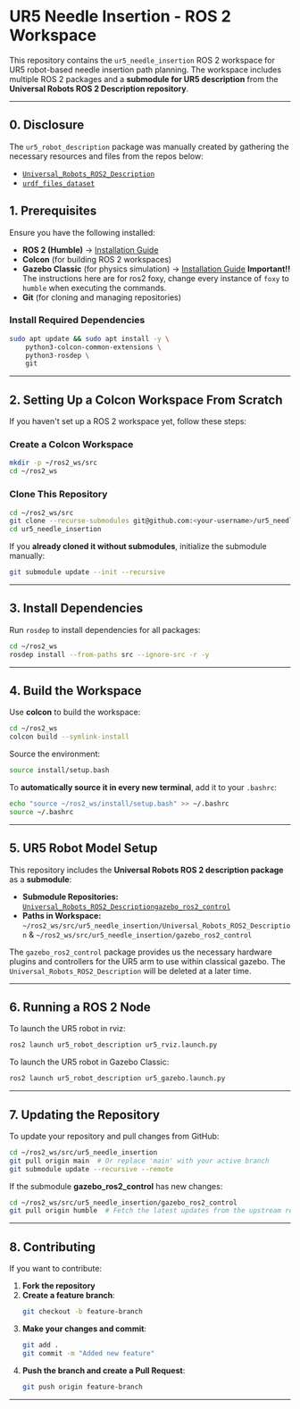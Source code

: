 # UR5 Needle Insertion - ROS 2 Workspace

This repository contains the `ur5_needle_insertion` ROS 2 workspace for UR5 robot-based needle insertion path planning. The workspace includes multiple ROS 2 packages and a **submodule for UR5 description** from the **Universal Robots ROS 2 Description repository**.

---
## **0. Disclosure**
The `ur5_robot_description` package was manually created by gathering the necessary resources and files from the repos below:
- [`Universal_Robots_ROS2_Description`](https://github.com/UniversalRobots/Universal_Robots_ROS2_Description)
- [`urdf_files_dataset`](https://github.com/Daniella1/urdf_files_dataset/blob/main/urdf_files/ros-industrial/xacro_generated/universal_robots/ur_description/urdf/ur5.urdf)

## **1. Prerequisites**
Ensure you have the following installed:
- **ROS 2 (Humble)** → [Installation Guide](https://docs.ros.org/en/humble/Installation.html)
- **Colcon** (for building ROS 2 workspaces)
- **Gazebo Classic** (for physics simulation) → [Installation Guide](https://classic.gazebosim.org/tutorials?tut=ros2_installing) **Important!!** The instructions here are for ros2 foxy, change every instance of `foxy` to `humble` when executing the commands. 
- **Git** (for cloning and managing repositories)

### **Install Required Dependencies**
```bash
sudo apt update && sudo apt install -y \
    python3-colcon-common-extensions \
    python3-rosdep \
    git
```

---

## **2. Setting Up a Colcon Workspace From Scratch**
If you haven't set up a ROS 2 workspace yet, follow these steps:

### **Create a Colcon Workspace**
```bash
mkdir -p ~/ros2_ws/src
cd ~/ros2_ws
```

### **Clone This Repository**
```bash
cd ~/ros2_ws/src
git clone --recurse-submodules git@github.com:<your-username>/ur5_needle_insertion.git
cd ur5_needle_insertion
```

If you **already cloned it without submodules**, initialize the submodule manually:
```bash
git submodule update --init --recursive
```

---

## **3. Install Dependencies**
Run `rosdep` to install dependencies for all packages:
```bash
cd ~/ros2_ws
rosdep install --from-paths src --ignore-src -r -y
```

---

## **4. Build the Workspace**
Use **colcon** to build the workspace:
```bash
cd ~/ros2_ws
colcon build --symlink-install
```

Source the environment:
```bash
source install/setup.bash
```
To **automatically source it in every new terminal**, add it to your `.bashrc`:
```bash
echo "source ~/ros2_ws/install/setup.bash" >> ~/.bashrc
source ~/.bashrc
```

---

## **5. UR5 Robot Model Setup**
This repository includes the **Universal Robots ROS 2 description package** as a **submodule**:

- **Submodule Repositories:** [`Universal_Robots_ROS2_Description`](https://github.com/UniversalRobots/Universal_Robots_ROS2_Description)[`gazebo_ros2_control`](https://github.com/ros-controls/gazebo_ros2_control/tree/humble)
- **Paths in Workspace:** `~/ros2_ws/src/ur5_needle_insertion/Universal_Robots_ROS2_Description` & `~/ros2_ws/src/ur5_needle_insertion/gazebo_ros2_control`

The `gazebo_ros2_control` package provides us the necessary hardware plugins and controllers for the UR5 arm to use within classical gazebo. 
The `Universal_Robots_ROS2_Description` will be deleted at a later time.

---

## **6. Running a ROS 2 Node**

To launch the UR5 robot in rviz:
```bash
ros2 launch ur5_robot_description ur5_rviz.launch.py
```
To launch the UR5 robot in Gazebo Classic:
```bash
ros2 launch ur5_robot_description ur5_gazebo.launch.py
```
---

## **7. Updating the Repository**
To update your repository and pull changes from GitHub:
```bash
cd ~/ros2_ws/src/ur5_needle_insertion
git pull origin main  # Or replace 'main' with your active branch
git submodule update --recursive --remote
```

If the submodule **gazebo_ros2_control** has new changes:
```bash
cd ~/ros2_ws/src/ur5_needle_insertion/gazebo_ros2_control
git pull origin humble  # Fetch the latest updates from the upstream repo
```

---

## **8. Contributing**
If you want to contribute:
1. **Fork the repository**
2. **Create a feature branch**:
   ```bash
   git checkout -b feature-branch
   ```
3. **Make your changes and commit**:
   ```bash
   git add .
   git commit -m "Added new feature"
   ```
4. **Push the branch and create a Pull Request**:
   ```bash
   git push origin feature-branch
   ```

---

